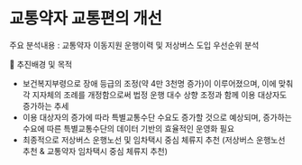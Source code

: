 # 교통약자 교통편의 개선 
  주요 분석내용 : 교통약자 이동지원 운행이력 및 저상버스 도입 우선순위 분석

	추진배경 및 목적
-	보건복지부령으로 장애 등급의 조정(약 4만 3천명 증가)이 이루어졌으며, 이에 맞춰 각 지자체의 조례를 개정함으로써 법정 운행 대수 상향 조정과 함께 이용 대상자도 증가하는 추세
-	이용 대상자의 증가에 따라 특별교통수단 수요도 증가할 것으로 예상되며, 증가하는 수요에 따른 특별교통수단의 데이터 기반의 효율적인 운영화 필요
- 최종적으로 저상버스 운행노선 및 임차택시 중심 체류지 추천 (저상버스 운행노선 추천 &  교통약자 임차택시 중심 체류지 추천)

